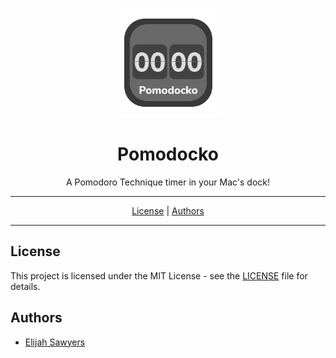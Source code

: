 <p align="center">
  <img width="175" src="https://raw.githubusercontent.com/elijahsawyers/Pomodocko/master/Pomodocko.png" />
</p>
<h1 align="center">Pomodocko</h1>
<p align="center">A Pomodoro Technique timer in your Mac's dock!<p>
<hr>
<p align="center">
  <a href="#license">License</a> |
  <a href="#authors">Authors</a>
</p>
<hr>

## License

This project is licensed under the MIT License - see the [LICENSE](LICENSE) file for details.

## Authors
* [Elijah Sawyers](https://github.com/elijahsawyers)
